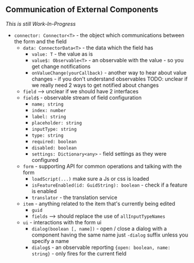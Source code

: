 ## Communication of External Components

_This is still Work-In-Progress_

* `connector: Connector<T>` - the object which communications between the form and the field 
  * `data: ConnectorData<T>` - the data which the field has
    * `value: T` - the value as is
    * `value$: Observable<T>` - an observable with the value - so you get change notifications
    * `onValueChange(yourCallback)` - another way to hear about value changes - if you don't understand observables
      TODO: unclear if we really need 2 ways to get notified about changes
  * `field` --> unclear if we should have 2 interfaces
  * `field$` - observable stream of field configuration
    * `name; string`
    * `index: number`
    * `label: string`
    * `placeholder: string`
    * `inputType: string`
    * `type: string` 
    * `required: boolean`
    * `disabled: boolean`
    * `settings: Dictionary<any>` - field settings as they were configured
  * `form` - supporting API for common operations and talking with the form
    * `loadScript(...)` make sure a Js or css is loaded
    * `isFeatureEnabled(id: GuidString): boolean` - check if a feature is enabled
    * `translator` - the translation service
  * `item` - anything related to the item that's currently being edited
    * `guid`
    * `fields` --> should replace the use of `allInputTypeNames`
  * `ui` - interactions with the form ui
    * `dialog(boolean [, name])` - open / close a dialog with a component having the same name just `-dialog` suffix unless you specify a name
    * `dialog$` - an observable reporting `{open: boolean, name: string}` - only fires for the current field
